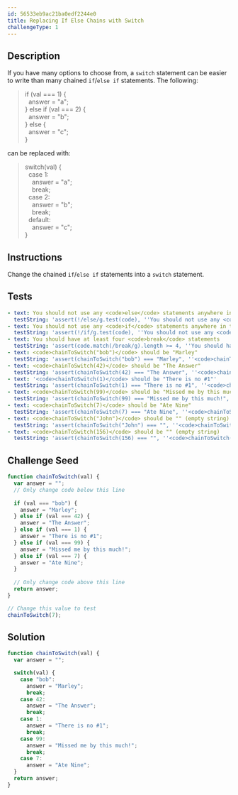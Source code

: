 ```yaml
---
id: 56533eb9ac21ba0edf2244e0
title: Replacing If Else Chains with Switch
challengeType: 1
---
```


## Description
<section id='description'>
If you have many options to choose from, a <code>switch</code> statement can be easier to write than many chained <code>if</code>/<code>else if</code> statements. The following:
<blockquote>if (val === 1) {<br>&nbsp;&nbsp;answer = "a";<br>} else if (val === 2) {<br>&nbsp;&nbsp;answer = "b";<br>} else {<br>&nbsp;&nbsp;answer = "c";<br>}</blockquote>
can be replaced with:
<blockquote>switch(val) {<br>&nbsp;&nbsp;case 1:<br>&nbsp;&nbsp;&nbsp;&nbsp;answer = "a";<br>&nbsp;&nbsp;&nbsp;&nbsp;break;<br>&nbsp;&nbsp;case 2:<br>&nbsp;&nbsp;&nbsp;&nbsp;answer = "b";<br>&nbsp;&nbsp;&nbsp;&nbsp;break;<br>&nbsp;&nbsp;default:<br>&nbsp;&nbsp;&nbsp;&nbsp;answer = "c";<br>}</blockquote>
</section>

## Instructions
<section id='instructions'>
Change the chained <code>if</code>/<code>else if</code> statements into a <code>switch</code> statement.
</section>

## Tests
<section id='tests'>

```yml
- text: You should not use any <code>else</code> statements anywhere in the editor
  testString: 'assert(!/else/g.test(code), ''You should not use any <code>else</code> statements anywhere in the editor'');'
- text: You should not use any <code>if</code> statements anywhere in the editor
  testString: 'assert(!/if/g.test(code), ''You should not use any <code>if</code> statements anywhere in the editor'');'
- text: You should have at least four <code>break</code> statements
  testString: 'assert(code.match(/break/g).length >= 4, ''You should have at least four <code>break</code> statements'');'
- text: <code>chainToSwitch("bob")</code> should be "Marley"
  testString: 'assert(chainToSwitch("bob") === "Marley", ''<code>chainToSwitch("bob")</code> should be "Marley"'');'
- text: <code>chainToSwitch(42)</code> should be "The Answer"
  testString: 'assert(chainToSwitch(42) === "The Answer", ''<code>chainToSwitch(42)</code> should be "The Answer"'');'
- text: '<code>chainToSwitch(1)</code> should be "There is no #1"'
  testString: 'assert(chainToSwitch(1) === "There is no #1", ''<code>chainToSwitch(1)</code> should be "There is no #1"'');'
- text: <code>chainToSwitch(99)</code> should be "Missed me by this much!"
  testString: 'assert(chainToSwitch(99) === "Missed me by this much!", ''<code>chainToSwitch(99)</code> should be "Missed me by this much!"'');'
- text: <code>chainToSwitch(7)</code> should be "Ate Nine"
  testString: 'assert(chainToSwitch(7) === "Ate Nine", ''<code>chainToSwitch(7)</code> should be "Ate Nine"'');'
- text: <code>chainToSwitch("John")</code> should be "" (empty string)
  testString: 'assert(chainToSwitch("John") === "", ''<code>chainToSwitch("John")</code> should be "" (empty string)'');'
- text: <code>chainToSwitch(156)</code> should be "" (empty string)
  testString: 'assert(chainToSwitch(156) === "", ''<code>chainToSwitch(156)</code> should be "" (empty string)'');'

```

</section>

## Challenge Seed
<section id='challengeSeed'>

<div id='js-seed'>

```js
function chainToSwitch(val) {
  var answer = "";
  // Only change code below this line
  
  if (val === "bob") {
    answer = "Marley";
  } else if (val === 42) {
    answer = "The Answer";
  } else if (val === 1) {
    answer = "There is no #1";
  } else if (val === 99) {
    answer = "Missed me by this much!";
  } else if (val === 7) {
    answer = "Ate Nine";
  }
  
  // Only change code above this line  
  return answer;  
}

// Change this value to test
chainToSwitch(7);

```

</div>



</section>

## Solution
<section id='solution'>


```js
function chainToSwitch(val) {
  var answer = "";

  switch(val) {
    case "bob":
      answer = "Marley";
      break;
    case 42:
      answer = "The Answer";
      break;
    case 1:
      answer = "There is no #1";
      break;
    case 99:
      answer = "Missed me by this much!";
      break;
    case 7:
      answer = "Ate Nine";
  }
  return answer;  
}
```

</section>
